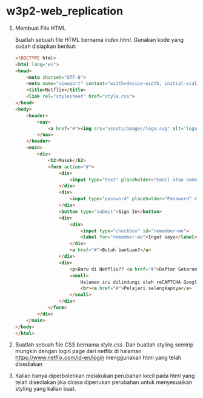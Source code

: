 # w3p2-web_replication

1. Membuat File HTML

    Buatlah sebuah file HTML bernama _index.html_. Gunakan kode yang sudah disiapkan berikut:

    ``` HTML
    <!DOCTYPE html>
    <html lang="en">
    <head>
        <meta charset="UTF-8">
        <meta name="viewport" content="width=device-width, initial-scale=1.0">
        <title>Netflix</title>
        <link rel="stylesheet" href="style.css">
    </head>
    <body>
        <header>
            <nav>
                <a href="#"><img src="assets/images/logo.svg" alt="logo"></a>
            </nav>
        </header>
        <main>
            <div>
                <h2>Masuk</h2>
                <form action="#">
                    <div>
                        <input type="text" placeholder="Email atau nomor telepon" required>
                    </div>
                    <div>
                        <input type="password" placeholder="Password" required>
                    </div>
                    <button type="submit">Sign In</button>
                    <div> 
                        <div>
                            <input type="checkbox" id="remember-me">
                            <label for="remember-me">Ingat saya</label>
                        </div>
                        <a href="#">Butuh bantuan?</a>
                    </div>
                    <div>
                        <p>Baru di Netflix?? <a href="#">Daftar Sekarang</a></p>
                        <small>
                            Halaman ini dilindungi oleh reCAPTCHA Google untuk memastikan kamu bukan bot.
                            <br><a href="#">Pelajari selengkapnya</a>
                        </small>
                    </div>
                </form>
            </div>
        </main>
    </body>
    </html>
    ```
2. Buatlah sebuah file CSS bernama _style.css_. Dan buatlah styling semirip mungkin dengan login page dari netflix di halaman https://www.netflix.com/id-en/login menggunakan html yang telah disediakan
3. Kalian hanya diperbolehkan melakukan perubahan kecil pada html yang telah disediakan jika dirasa diperlukan perubahan untuk menyesuaikan styling yang kalian buat.
